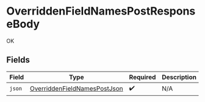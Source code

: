 # OverriddenFieldNamesPostResponseBody

OK


## Fields

| Field                                                                                   | Type                                                                                    | Required                                                                                | Description                                                                             |
| --------------------------------------------------------------------------------------- | --------------------------------------------------------------------------------------- | --------------------------------------------------------------------------------------- | --------------------------------------------------------------------------------------- |
| `json`                                                                                  | [OverriddenFieldNamesPostJson](../../models/operations/OverriddenFieldNamesPostJson.md) | :heavy_check_mark:                                                                      | N/A                                                                                     |